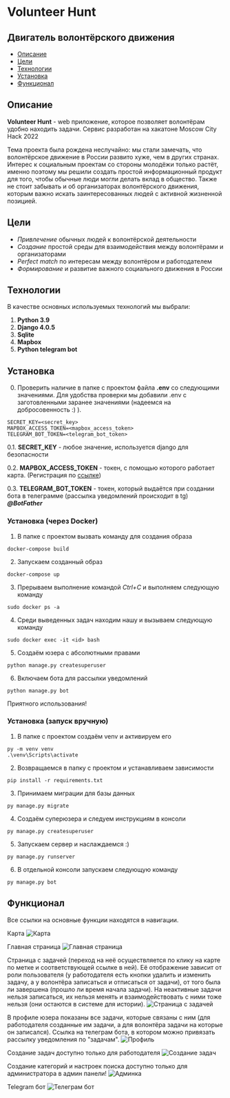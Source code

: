 # Volunteer Hunt
## Двигатель волонтёрского движения

* [Описание](#описание)
* [Цели](#Цели)
* [Технологии](#технологии)
* [Установка](#установка)
* [Функционал](#функционал)

## Описание

**Volunteer Hunt** - web приложение, которое позволяет волонтёрам удобно находить 
задачи. Сервис разработан на хакатоне Moscow City Hack 2022

Тема проекта была рождена неслучайно: мы стали замечать, что
волонтёрское движение в России развито хуже, чем в других странах.  
Интерес к социальным проектам со стороны молодёжи только растёт, именно поэтому
мы решили создать простой информационный продукт для того, чтобы обычные люди
могли делать вклад в общество. Также не стоит забывать и об организаторах
волонтёрского движения, которым важно искать заинтересованных
людей с активной жизненной позицией.


## Цели
- _Привлечение_ обычных людей к волонтёрской деятельности
- _Создание_ простой среды для взаимодействия между волонтёрами и организаторами
- _Perfect match_ по интересам между волонтёром и работодателем
- _Формирование_ и развитие важного социального движения в России 


## Технологии
В качестве основных используемых технологий мы выбрали:

1. **Python 3.9**
2. **Django 4.0.5**
3. **Sqlite**
4. **Mapbox**
5. **Python telegram bot**

## Установка
0. Проверить наличие в папке с проектом файла **.env** со следующими 
   значениями. Для удобства проверки мы добавили .env с заготовленными заранее
   значениями (надеемся на добросовенность :) ).
   
```
SECRET_KEY=<secret_key>
MAPBOX_ACCESS_TOKEN=<mapbox_access_token>
TELEGRAM_BOT_TOKEN=<telegram_bot_token>
```
0.1. **SECRET_KEY** - любое значение, используется django для безопасности

0.2. **MAPBOX_ACCESS_TOKEN** - токен, с помощью которого работает карта. 
(Регистрация по [ссылке](https://www.mapbox.com/))

0.3. **TELEGRAM_BOT_TOKEN** - токен, который выдаётся при создании бота в 
телеграмме (рассылка уведомлений происходит в tg) **_@BotFather_**

### Установка (через Docker)
1. В папке с проектом вызвать команду для создания образа

```
docker-compose build
```

2.  Запускаем созданный образ

```
docker-compose up
```

3. Прерываем выполнение командой _Ctrl+C_ и выполняем следующую команду

```
sudo docker ps -a
```

4. Среди выведенных задач находим нашу и вызываем следующую команду

```
sudo docker exec -it <id> bash
```

5. Создаём юзера с абсолютными правами

```
python manage.py createsuperuser
```

6. Включаем бота для рассылки уведомлений

```
python manage.py bot
```

Приятного использования!

### Установка (запуск вручную)

1. В папке с проектом создаём venv и активируем его

```
py -m venv venv
.\venv\Scripts\activate
```

2. Возвращаемся в папку с проектом и устанавливаем зависимости 

```
pip install -r requirements.txt
```
   
3. Принимаем миграции для базы данных
```
py manage.py migrate
```
   
4. Создаём суперюзера и следуем инструкциям в консоли
```
py manage.py createsuperuser
```

5. Запускаем сервер и наслаждаемся :)
```
py manage.py runserver
```

6. В отдельной консоли запускаем следующую команду
```
py manage.py bot
```

## Функционал
Все ссылки на основные функции находятся в навигации.

Карта
![Карта](./docs/map.png)

Главная страница
![Главная страница](./docs/homepage.png)

Страница с задачей (переход на неё осуществляется по клику на карте
по метке и соответствующей ссылке в ней). Её отображение зависит от роли
пользователя (у работодателя есть кнопки удалить и изменить задачу, 
а у волонтёра записаться и отписаться от задачи), от того была ли завершена
(прошло ли время начала задачи). На неактивные задачи нельзя записаться, их
нельзя менять и взаимодействовать с ними тоже нельзя
(они остаются в системе для истории).
![Страница с задачей](./docs/task.png)

В профиле юзера показаны все задачи, которые связаны с ним (для работодателя
созданные им задачи, а для волонтёра задачи на которые он записался). Ссылка на
телеграм бота, в котором можно привязать рассылку уведомления по "задачам".
![Профиль](./docs/profile.png)

Создание задач доступно только для работодателя
![Создание задач](./docs/add_task.png)

Создание категорий и настроек поиска доступно только для администратора в
админ панели!
![Админка](./docs/admin.png)

Telegram бот
![Телеграм бот](./docs/tg.png)